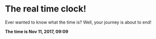 # The real time clock!

Ever wanted to know what the time is? Well, your journey is about to end!

**The time is Nov 11, 2017, 09:09**